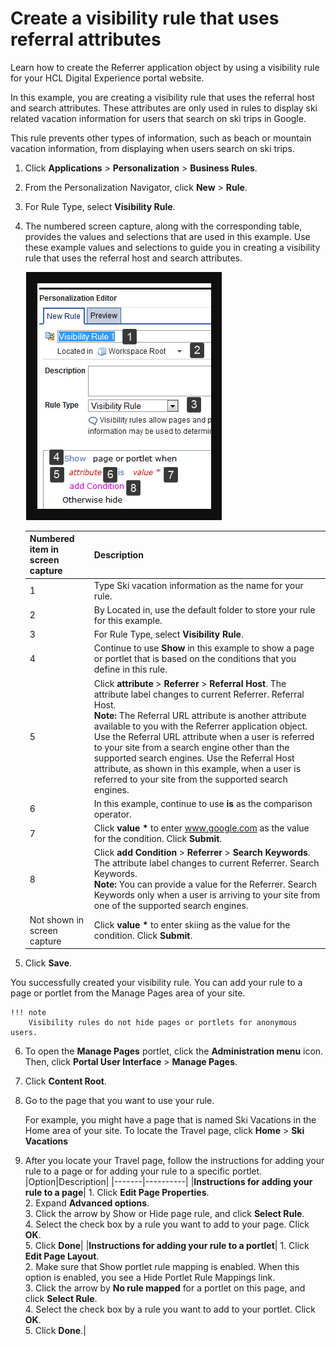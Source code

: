 # Create a visibility rule that uses referral attributes

Learn how to create the Referrer application object by using a visibility rule for your HCL Digital Experience portal website.

In this example, you are creating a visibility rule that uses the referral host and search attributes. These attributes are only used in rules to display ski related vacation information for users that search on ski trips in Google.

This rule prevents other types of information, such as beach or mountain vacation information, from displaying when users search on ski trips.

1.  Click **Applications** \> **Personalization** \> **Business Rules**.

2.  From the Personalization Navigator, click **New** \> **Rule**.

3.  For Rule Type, select **Visibility Rule**.

4.  The numbered screen capture, along with the corresponding table, provides the values and selections that are used in this example. Use these example values and selections to guide you in creating a visibility rule that uses the referral host and search attributes.

    ![Screen capture of a visibility rule in the Personalization Editor](../../../../../images/visibility_example.jpg)

    |Numbered item in screen capture|Description|
    |-------------------------------|-----------|
    |1|Type Ski vacation information as the name for your rule.|
    |2|By Located in, use the default folder to store your rule for this example.|
    |3|For Rule Type, select **Visibility Rule**.|
    |4|Continue to use **Show** in this example to show a page or portlet that is based on the conditions that you define in this rule.|
    |5|Click **attribute** \> **Referrer** \> **Referral Host**. The attribute label changes to current Referrer. Referral Host.<br>  **Note:** The Referral URL attribute is another attribute available to you with the Referrer application object. Use the Referral URL attribute when a user is referred to your site from a search engine other than the supported search engines. Use the Referral Host attribute, as shown in this example, when a user is referred to your site from the supported search engines.|
    |6|In this example, continue to use **is** as the comparison operator.|
    |7|Click **value \*** to enter www.google.com as the value for the condition. Click **Submit**.|
    |8|Click **add Condition** \> **Referrer** \> **Search Keywords**. The attribute label changes to current Referrer. Search Keywords.<br>  **Note:** You can provide a value for the Referrer. Search Keywords only when a user is arriving to your site from one of the supported search engines.|
    |Not shown in screen capture|Click **value \*** to enter skiing as the value for the condition. Click **Submit**.|

5.  Click **Save**.

You successfully created your visibility rule. You can add your rule to a page or portlet from the Manage Pages area of your site.

    !!! note 
        Visibility rules do not hide pages or portlets for anonymous users.

6.  To open the **Manage Pages** portlet, click the **Administration menu** icon. Then, click **Portal User Interface** \> **Manage Pages**.

7.  Click **Content Root**.

8.  Go to the page that you want to use your rule.

    For example, you might have a page that is named Ski Vacations in the Home area of your site. To locate the Travel page, click **Home** \> **Ski Vacations**

9. After you locate your Travel page, follow the instructions for adding your rule to a page or for adding your rule to a specific portlet.
        |Option|Description|
        |-------|----------|
        |**Instructions for adding your rule to a page**|    1.  Click **Edit Page Properties**.<br>     2.  Expand **Advanced options**.<br>     3.  Click the arrow by Show or Hide page rule, and click **Select Rule**.<br>     4.  Select the check box by a rule you want to add to your page. Click **OK**.<br>     5.  Click **Done**|
        |**Instructions for adding your rule to a portlet**|    1.  Click **Edit Page Layout**.<br>      2.  Make sure that Show portlet rule mapping is enabled. When this option is enabled, you see a Hide Portlet Rule Mappings link.<br>      3.  Click the arrow by **No rule mapped** for a portlet on this page, and click **Select Rule**.<br>      4.  Select the check box by a rule you want to add to your portlet. Click **OK**.<br>      5.  Click **Done**.|



